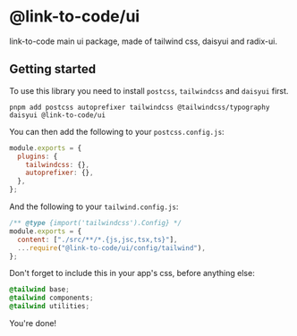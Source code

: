 # @link-to-code/ui

link-to-code main ui package, made of tailwind css, daisyui and radix-ui.

## Getting started

To use this library you need to install `postcss`, `tailwindcss` and `daisyui` first.

`pnpm add postcss autoprefixer tailwindcss @tailwindcss/typography daisyui @link-to-code/ui`

You can then add the following to your `postcss.config.js`:

```js
module.exports = {
  plugins: {
    tailwindcss: {},
    autoprefixer: {},
  },
};
```

And the following to your `tailwind.config.js`:

```js
/** @type {import('tailwindcss').Config} */
module.exports = {
  content: ["./src/**/*.{js,jsc,tsx,ts}"],
  ...require("@link-to-code/ui/config/tailwind"),
};
```

Don't forget to include this in your app's css, before anything else:

```css
@tailwind base;
@tailwind components;
@tailwind utilities;

```

You're done!
